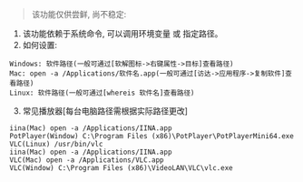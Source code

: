 > 该功能仅供尝鲜, 尚不稳定:

1. 该功能依赖于系统命令, 可以调用环境变量 或 指定路径。
2. 如何设置:
```
Windows: 软件路径(一般可通过[软解图标->右键属性->目标]查看路径)
Mac: open -a /Applications/软件名.app(一般可通过[访达->应用程序->复制软件]查看路径)
Linux: 软件路径(一般可通过[whereis 软件名]查看路径)
```
3. 常见播放器[每台电脑路径需根据实际路径更改]
```
iina(Mac) open -a /Applications/IINA.app
PotPlayer(Window) C:\Program Files (x86)\PotPlayer\PotPlayerMini64.exe
VLC(Linux) /usr/bin/vlc
iina(Mac) open -a /Applications/IINA.app
VLC(Mac) open -a /Applications/VLC.app
VLC(Window) C:\Program Files (x86)\VideoLAN\VLC\vlc.exe
```